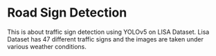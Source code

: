 # Road Sign Detection 

This is about traffic sign detection using YOLOv5 on LISA Dataset. Lisa Dataset has 47 different traffic signs and the images are taken under various weather conditions.
